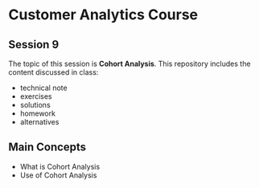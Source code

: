 # Customer Analytics Course

## Session 9

The topic of this session is **Cohort Analysis**. This repository includes the content discussed in class:

  - technical note
  - exercises
  - solutions
  - homework
  - alternatives

## Main Concepts

  - What is Cohort Analysis
  - Use of Cohort Analysis
